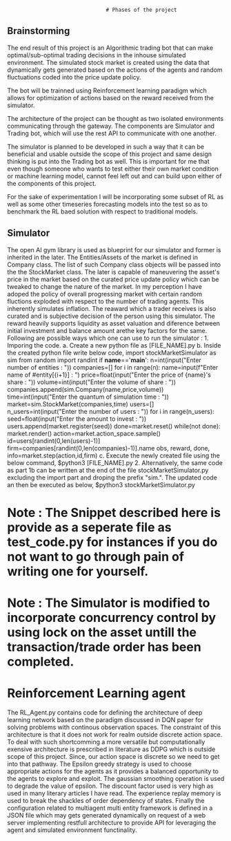 				      				# Phases of the project
## Brainstorming 
The end result of this project is an Algorithmic trading bot that can make optimal/sub-optimal trading decisions in the inhouse simulated environment. The simulated stock market is created using the data that dynamically gets generated based on the actions of the agents and random fluctuations coded into the price update policy. 

The bot will be trainned using Reinforcement learning paradigm which allows for optimization of actions based on the reward received from the simulator. 

The architecture of the project can be thought as two isolated environments communicating through the gateway. The components are Simulator and Trading bot, which will use the rest API to communicate with one another.

The simulator is planned to be developed in such a way that it can be beneficial and usable outside the scope of this project and same design thinking is put into the Trading bot as well. This is important for me that even though someone who wants to test either their own market condition or machine learning model, cannot feel left out and can build upon either of the components of this project.

For the sake of experimentation I will be incorporating some subset of RL as well as some other timeseries forecasting models into the test so as to benchmark the RL baed solution with respect to traditional models.

## Simulator
The open AI gym library is used as blueprint for our simulator and former is inherited in the later. The Entities/Assets of the market is defined in Company class. The list of such Company class objects will be passed into the the StockMarket class. The later is capable of maneuvering the asset's price in the market based on the curated price update policy which can be tweaked to change the nature of the market. In my perception I have adoped the policy of overall progressing market with certain random fluctions exploded with respect to the number of trading agents. This inherently simulates inflation. The reaward which a trader receives is also curated and is subjective decision of the person using this simulator. The reward heavily supports liquidity as asset valuation and diference between initial investment and balance amount arethe key factors for the same.
Following are possible ways which one can use to run the simulator : 
	1. Imporing the code.
		a. Create a new python file as [FILE_NAME].py
		b. Inside the created python file write below code,
			import stockMarketSimulator as sim
			from random import randint
			if __name__=='__main__':
				n=int(input("Enter number of entities : "))
				companies=[]
				for i in range(n):
					name=input(f"Enter name of #entity[{i+1}] : ")
					price=float(input("Enter the price of {name}'s share : "))
					volume=int(input("Enter the volume of share : "))
					companies.append(sim.Company(name,price,volume))
				time=int(input("Enter the quantum of simulation time : "))
				market=sim.StockMarket(companies,time)
				users=[]
				n_users=int(input("Enter the number of users : "))
				for i in range(n_users):
					seed=float(input("Enter the amount to invest : "))
					users.append(market.register(seed))
				done=market.reset()
				while(not done):
					market.render()
					action=market.action_space.sample()
					id=users[randint(0,len(users)-1)]
					firm=companies[randint(0,len(companies)-1)].name
					obs, reward, done, info=market.step(action,id,firm)
		c. Execute the newly created file using the below command,
			$python3 [FILE_NAME].py
	2. Alternatively, the same code as part 1b can be written at the end of the file stockMarketSimulator.py excluding the import part and droping the prefix "sim.". The updated code an then be executed as below,
	$python3 stockMarketSimulator.py
# Note : The Snippet described here is provide as a seperate file as test_code.py for instances if you do not want to go through pain of writing one for yourself. 
# Note : The Simulator is modified to incorporate concurrency control by using lock on the asset untill the transaction/trade order has been completed.
# Reinforcement Learning agent
The RL_Agent.py contains code for defining the architecture of deep learning network based on the paradigm discussed in DQN paper for solving problems with continous observation spaces. The constraint of this architecture is that it does not work for realm outside discrete action space. To deal with such shortcomming a more versatile but computationally exensive architecture is prescribed in literature as DDPG which is outside scope of this project. Since, our action space is discrete so we need to get into that pathway. The Epsilon greedy strategy is used to choose appropriate actions for the agents as it provides a balanced opportunity to the agents to explore and exploit. The gaussian smoothing operation is used to degrade the value of epsilon. The discount factor used is very high as used in many literary articles I have read. The experience replay memory is used to break the shackles of order dependency of states. Finally the configuration related to multiagent multi entity framework is defined in a JSON file which may gets generated dynamically on request of a web server implementing restfull architecture to provide API for leveraging the agent and simulated environment functinality.

